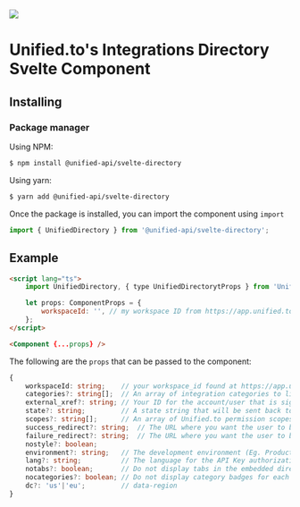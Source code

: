 <h1>
    <a href="https://unified.to"><img src="https://unified.to/images/unified.svg" /></a>
</h1>

# Unified.to's Integrations Directory Svelte Component

## Installing

### Package manager

Using NPM:

```bash
$ npm install @unified-api/svelte-directory
```

Using yarn:

```bash
$ yarn add @unified-api/svelte-directory
```

Once the package is installed, you can import the component using `import`

```ts
import { UnifiedDirectory } from '@unified-api/svelte-directory';
```

## Example

```html
<script lang="ts">
    import UnifiedDirectory, { type UnifiedDirectorytProps } from 'UnifiedDirectory';

    let props: ComponentProps = {
        workspaceId: '', // my workspace ID from https://app.unified.to/settings/api
    };
</script>

<Component {...props} />
```

The following are the `props` that can be passed to the component:

```ts
{
    workspaceId: string;    // your workspace_id found at https://app.unified.to/settings/api
    categories?: string[];  // An array of integration categories to limit the list of integrations (crm, ats, hr, uc,. ticketing, martech)
    external_xref?: string; // Your ID for the account/user that is signed into your application
    state?: string;         // A state string that will be sent back to your success URL
    scopes?: string[];      // An array of Unified.to permission scopes to request from OAUTH2-based integrations found at https://unified.to/apidocs#unified_object_connection
    success_redirect?: string;  // The URL where you want the user to be redirect to after a successful authentication. The Integration ID will be appended with (id=) to this URL, as will the state provided
    failure_redirect?: string;  // The URL where you want the user to be redirect to after an unsuccessful or aborted authorization.  An 'error' variable will be appended.
    nostyle?: boolean;
    environment?: string;   // The development environment (Eg. Production, Sandbox, ...)
    lang?: string;          // The language for the API Key authorization page.  (en, fr, es, it, pt, hi, zh)
    notabs?: boolean;       // Do not display tabs in the embedded directory
    nocategories?: boolean; // Do not display category badges for each integration
    dc?: 'us'|'eu';         // data-region
}
```
